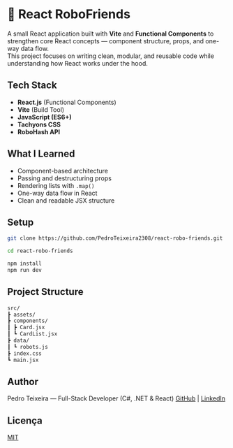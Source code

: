 
# 🤖 React RoboFriends

A small React application built with **Vite** and **Functional Components** to strengthen core React concepts — component structure, props, and one-way data flow.  
This project focuses on writing clean, modular, and reusable code while understanding how React works under the hood.


## Tech Stack

- **React.js** (Functional Components)
- **Vite** (Build Tool)
- **JavaScript (ES6+)**
- **Tachyons CSS**
- **RoboHash API**


## What I Learned

- Component-based architecture  
- Passing and destructuring props  
- Rendering lists with `.map()`  
- One-way data flow in React  
- Clean and readable JSX structure  

## Setup

```bash
git clone https://github.com/PedroTeixeira2308/react-robo-friends.git

cd react-robo-friends

npm install
npm run dev
```
## Project Structure
```markdown
src/
┣ assets/
┣ components/
┃ ┣ Card.jsx
┃ ┗ CardList.jsx
┣ data/
┃ ┗ robots.js
┣ index.css
┗ main.jsx
```
## Author

Pedro Teixeira — Full-Stack Developer (C#, .NET & React)
[GitHub](https://github.com/PedroTeixeira2308) | [LinkedIn](https://www.linkedin.com/in/pedro-teixeira-967615347
)


## Licença

[MIT](https://choosealicense.com/licenses/mit/)


